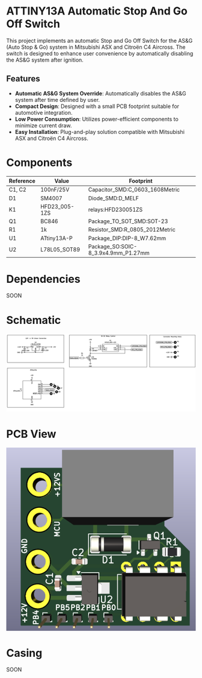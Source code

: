 # ATTINY13A Automatic Stop And Go Off Switch

This project implements an automatic Stop and Go Off Switch for the AS&G (Auto Stop & Go) system in Mitsubishi ASX and Citroën C4 Aircross. The switch is designed to enhance user convenience by automatically disabling the AS&G system after ignition.

## Features

- **Automatic AS&G System Override**: Automatically disables the AS&G system after time defined by user.
- **Compact Design**: Designed with a small PCB footprint suitable for automotive integration.
- **Low Power Consumption**: Utilizes power-efficient components to minimize current draw.
- **Easy Installation**: Plug-and-play solution compatible with Mitsubishi ASX and Citroën C4 Aircross.


# Components


| Reference | Value         | Footprint                              |
|-----------|---------------|----------------------------------------|
| C1, C2    | 100nF/25V     | Capacitor_SMD:C_0603_1608Metric       |
| D1        | SM4007        | Diode_SMD:D_MELF                      |
| K1        | HFD23_005-1ZS | relays:HFD230051ZS                    |
| Q1        | BC846         | Package_TO_SOT_SMD:SOT-23             |
| R1        | 1k            | Resistor_SMD:R_0805_2012Metric        |
| U1        | ATtiny13A-P   | Package_DIP:DIP-8_W7.62mm             |
| U2        | L78L05_SOT89  | Package_SO:SOIC-8_3.9x4.9mm_P1.27mm  |

 # Dependencies
 SOON

# Schematic
![screenshot](docs/schematic.png)

# PCB View

![PCB](docs/3d_pcb.png)


# Casing
SOON

